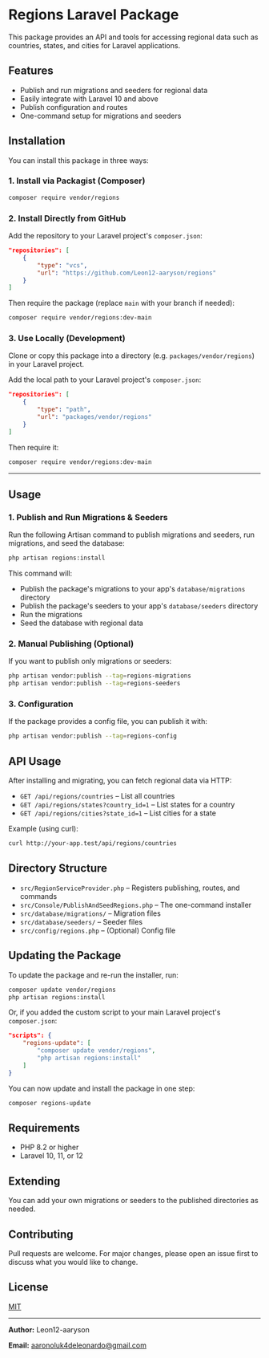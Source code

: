# Regions Laravel Package

This package provides an API and tools for accessing regional data such as countries, states, and cities for Laravel applications.

## Features

- Publish and run migrations and seeders for regional data
- Easily integrate with Laravel 10 and above
- Publish configuration and routes
- One-command setup for migrations and seeders

## Installation

You can install this package in three ways:

### 1. Install via Packagist (Composer)

```bash
composer require vendor/regions
```

### 2. Install Directly from GitHub

Add the repository to your Laravel project's `composer.json`:

```json
"repositories": [
    {
        "type": "vcs",
        "url": "https://github.com/Leon12-aaryson/regions"
    }
]
```

Then require the package (replace `main` with your branch if needed):

```bash
composer require vendor/regions:dev-main
```

### 3. Use Locally (Development)

Clone or copy this package into a directory (e.g. `packages/vendor/regions`) in your Laravel project.

Add the local path to your Laravel project's `composer.json`:

```json
"repositories": [
    {
        "type": "path",
        "url": "packages/vendor/regions"
    }
]
```

Then require it:

```bash
composer require vendor/regions:dev-main
```

---

## Usage

### 1. Publish and Run Migrations & Seeders

Run the following Artisan command to publish migrations and seeders, run migrations, and seed the database:

```bash
php artisan regions:install
```

This command will:

- Publish the package's migrations to your app's `database/migrations` directory
- Publish the package's seeders to your app's `database/seeders` directory
- Run the migrations
- Seed the database with regional data

### 2. Manual Publishing (Optional)

If you want to publish only migrations or seeders:

```bash
php artisan vendor:publish --tag=regions-migrations
php artisan vendor:publish --tag=regions-seeders
```

### 3. Configuration

If the package provides a config file, you can publish it with:

```bash
php artisan vendor:publish --tag=regions-config
```

## API Usage

After installing and migrating, you can fetch regional data via HTTP:

- `GET /api/regions/countries` – List all countries
- `GET /api/regions/states?country_id=1` – List states for a country
- `GET /api/regions/cities?state_id=1` – List cities for a state

Example (using curl):

```bash
curl http://your-app.test/api/regions/countries
```

## Directory Structure

- `src/RegionServiceProvider.php` – Registers publishing, routes, and commands
- `src/Console/PublishAndSeedRegions.php` – The one-command installer
- `src/database/migrations/` – Migration files
- `src/database/seeders/` – Seeder files
- `src/config/regions.php` – (Optional) Config file

## Updating the Package

To update the package and re-run the installer, run:

```bash
composer update vendor/regions
php artisan regions:install
```

Or, if you added the custom script to your main Laravel project's `composer.json`:

```json
"scripts": {
    "regions-update": [
        "composer update vendor/regions",
        "php artisan regions:install"
    ]
}
```

You can now update and install the package in one step:

```bash
composer regions-update
```

## Requirements

- PHP 8.2 or higher
- Laravel 10, 11, or 12

## Extending

You can add your own migrations or seeders to the published directories as needed.

## Contributing

Pull requests are welcome. For major changes, please open an issue first to discuss what you would like to change.

## License

[MIT](LICENSE)

---

**Author:** Leon12-aaryson

**Email:** <aaronoluk4deleonardo@gmail.com>
